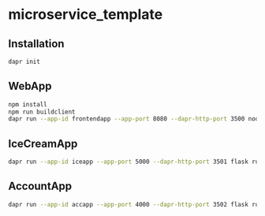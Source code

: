 # microservice_template

## Installation
```bash
dapr init
```


## WebApp
```bash
npm install
npm run buildclient
dapr run --app-id frontendapp --app-port 8080 --dapr-http-port 3500 node server.js
```

## IceCreamApp
```bash
dapr run --app-id iceapp --app-port 5000 --dapr-http-port 3501 flask run
```

## AccountApp
```bash
dapr run --app-id accapp --app-port 4000 --dapr-http-port 3502 flask run
```
